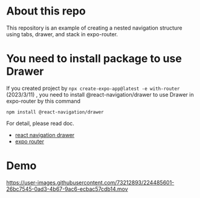 # About this repo
This repository is an example of creating a nested navigation structure using tabs, drawer, and stack in expo-router.

# You need to install package to use Drawer
If you created project by `npx create-expo-app@latest -e with-router` (2023/3/11) , you need to install @react-navigation/drawer to use Drawer in expo-router by this command
```
npm install @react-navigation/drawer
```
For detail, please read doc.
- [react navigation drawer](https://reactnavigation.org/docs/drawer-navigator/#installation)
- [expo router](https://expo.github.io/router/docs/migration/react-navigation/drawer/)

# Demo
https://user-images.githubusercontent.com/73212893/224485601-26bc7545-0ad3-4b67-9ac6-ecbac57cdb14.mov
